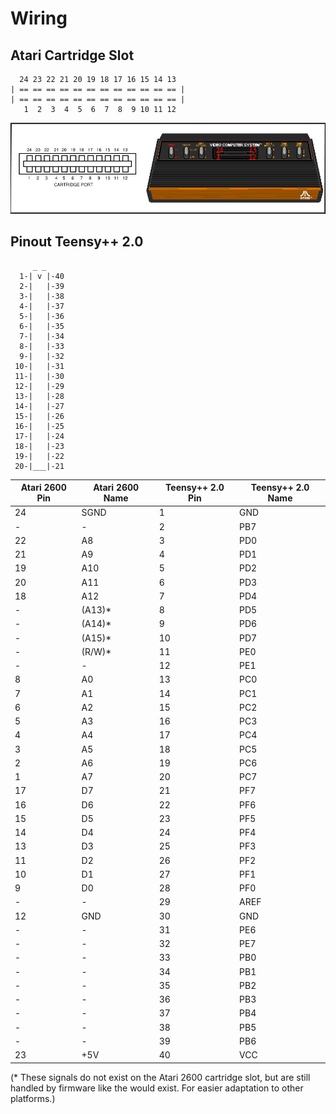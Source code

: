 
 Wiring
========

Atari Cartridge Slot
--------------------
```
  24 23 22 21 20 19 18 17 16 15 14 13
| == == == == == == == == == == == == |
| == == == == == == == == == == == == |
   1  2  3  4  5  6  7  8  9 10 11 12
```
![image info](./pictures/atari_2600_cart_port_pinout.jpg)

Pinout Teensy++ 2.0
-------------------
```
     _ _
  1-| v |-40
  2-|   |-39
  3-|   |-38
  4-|   |-37
  5-|   |-36
  6-|   |-35
  7-|   |-34
  8-|   |-33
  9-|   |-32
 10-|   |-31
 11-|   |-30
 12-|   |-29
 13-|   |-28
 14-|   |-27
 15-|   |-26
 16-|   |-25
 17-|   |-24
 18-|   |-23
 19-|   |-22
 20-|___|-21

```

| Atari 2600 Pin | Atari 2600 Name | Teensy++ 2.0 Pin | Teensy++ 2.0 Name |
|----------------|-----------------|------------------|-------------------|
| 24             | SGND            | 1                | GND               |
| -              | -               | 2                | PB7               |
| 22             | A8              | 3                | PD0               |
| 21             | A9              | 4                | PD1               |
| 19             | A10             | 5                | PD2               |
| 20             | A11             | 6                | PD3               |
| 18             | A12             | 7                | PD4               |
| -              | (A13)*          | 8                | PD5               |
| -              | (A14)*          | 9                | PD6               |
| -              | (A15)*          | 10               | PD7               |
| -              | (R/W)*          | 11               | PE0               |
| -              | -               | 12               | PE1               |
| 8              | A0              | 13               | PC0               |
| 7              | A1              | 14               | PC1               |
| 6              | A2              | 15               | PC2               |
| 5              | A3              | 16               | PC3               |
| 4              | A4              | 17               | PC4               |
| 3              | A5              | 18               | PC5               |
| 2              | A6              | 19               | PC6               |
| 1              | A7              | 20               | PC7               |
| 17             | D7              | 21               | PF7               |
| 16             | D6              | 22               | PF6               |
| 15             | D5              | 23               | PF5               |
| 14             | D4              | 24               | PF4               |
| 13             | D3              | 25               | PF3               |
| 11             | D2              | 26               | PF2               |
| 10             | D1              | 27               | PF1               |
| 9              | D0              | 28               | PF0               |
| -              | -               | 29               | AREF              |
| 12             | GND             | 30               | GND               |
| -              | -               | 31               | PE6               |
| -              | -               | 32               | PE7               |
| -              | -               | 33               | PB0               |
| -              | -               | 34               | PB1               |
| -              | -               | 35               | PB2               |
| -              | -               | 36               | PB3               |
| -              | -               | 37               | PB4               |
| -              | -               | 38               | PB5               |
| -              | -               | 39               | PB6               |
| 23             | +5V             | 40               | VCC               |

(* These signals do not exist on the Atari 2600 cartridge slot, but are still handled by
firmware like the would exist. For easier adaptation to other platforms.)
